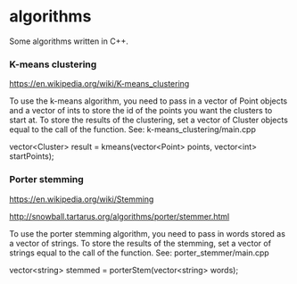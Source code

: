 # algorithms
Some algorithms written in C++.

### K-means clustering
https://en.wikipedia.org/wiki/K-means_clustering

To use the k-means algorithm, you need to pass in a vector of Point objects and a 
vector of ints to store the id of the points you want the clusters to start at.
To store the results of the clustering, set a vector of Cluster objects equal
to the call of the function. See: k-means_clustering/main.cpp

vector\<Cluster> result = kmeans(vector\<Point> points, vector\<int> startPoints);

### Porter stemming
https://en.wikipedia.org/wiki/Stemming

http://snowball.tartarus.org/algorithms/porter/stemmer.html

To use the porter stemming algorithm, you need to pass in words stored as a vector
of strings. To store the results of the stemming, set a vector of strings equal
to the call of the function. See: porter_stemmer/main.cpp

vector\<string> stemmed = porterStem(vector\<string> words);